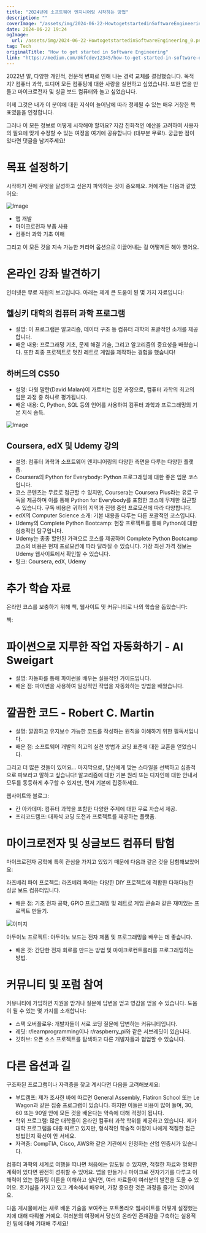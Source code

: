 ```yaml
---
title: "2024년에 소프트웨어 엔지니어링 시작하는 방법"
description: ""
coverImage: "/assets/img/2024-06-22-HowtogetstartedinSoftwareEngineering_0.png"
date: 2024-06-22 19:24
ogImage: 
  url: /assets/img/2024-06-22-HowtogetstartedinSoftwareEngineering_0.png
tag: Tech
originalTitle: "How to get started in Software Engineering"
link: "https://medium.com/@kfcdev12345/how-to-get-started-in-software-engineering-53134573901e"
---
```



2022년 말, 다양한 개인적, 전문적 변화로 인해 나는 경력 교체를 결정했습니다. 목적지? 컴퓨터 과학, 드디어 모든 컴퓨팅에 대한 사랑을 실현하고 싶었습니다. 또한 앱을 만들고 마이크로전자 및 싱글 보드 컴퓨터와 놀고 싶었습니다.

이제 그것은 내가 이 분야에 대한 지식이 늘어남에 따라 정제될 수 있는 매우 거창한 목표였음을 인정합니다.

그러나 이 모든 정보로 어떻게 시작해야 할까요? 지갑 친화적인 예산을 고려하여 사용자의 필요에 맞게 수정할 수 있는 여정을 여기에 공유합니다 (대부분 무료!). 궁금한 점이 있다면 댓글을 남겨주세요!

# 목표 설정하기

<div class="content-ad"></div>

시작하기 전에 무엇을 달성하고 싶은지 파악하는 것이 중요해요. 저에게는 다음과 같았어요:

![Image](/assets/img/2024-06-22-HowtogetstartedinSoftwareEngineering_0.png)

- 앱 개발
- 마이크로전자 부품 사용
- 컴퓨터 과학 기초 이해

그리고 이 모든 것을 지속 가능한 커리어 옵션으로 이끌어내는 걸 어떻게든 해야 했어요.

<div class="content-ad"></div>

# 온라인 강좌 발견하기

인터넷은 무료 자원의 보고입니다. 아래는 제게 큰 도움이 된 몇 가지 자료입니다:

## 헬싱키 대학의 컴퓨터 과학 프로그램

- 설명: 이 프로그램은 알고리즘, 데이터 구조 등 컴퓨터 과학의 포괄적인 소개를 제공합니다.
- 배운 내용: 프로그래밍 기초, 문제 해결 기술, 그리고 알고리즘의 중요성을 배웠습니다. 또한 최종 프로젝트로 멋진 레트로 게임을 제작하는 경험을 했습니다!

<div class="content-ad"></div>

## 하버드의 CS50

- 설명: 다윗 말란(David Malan)이 가르치는 입문 과정으로, 컴퓨터 과학의 최고의 입문 과정 중 하나로 평가됩니다.
- 배운 내용: C, Python, SQL 등의 언어를 사용하여 컴퓨터 과학과 프로그래밍의 기본 지식 습득.

![Image](/assets/img/2024-06-22-HowtogetstartedinSoftwareEngineering_1.png)

## Coursera, edX 및 Udemy 강의

<div class="content-ad"></div>

- 설명: 컴퓨터 과학과 소프트웨어 엔지니어링의 다양한 측면을 다루는 다양한 플랫폼.
- Coursera의 Python for Everybody: Python 프로그래밍에 대한 좋은 입문 코스입니다.
- 코스 콘텐츠는 무료로 접근할 수 있지만, Coursera는 Coursera Plus라는 유료 구독을 제공하며 이를 통해 Python for Everybody를 포함한 코스에 무제한 접근할 수 있습니다. 구독 비용은 귀하의 지역과 진행 중인 프로모션에 따라 다양합니다.
- edX의 Computer Science 소개: 기본 내용을 다루는 다른 포괄적인 코스입니다.
- Udemy의 Complete Python Bootcamp: 현장 프로젝트를 통해 Python에 대한 심층적인 탐구입니다.
- Udemy는 종종 할인된 가격으로 코스를 제공하며 Complete Python Bootcamp 코스의 비용은 현재 프로모션에 따라 달라질 수 있습니다. 가장 최신 가격 정보는 Udemy 웹사이트에서 확인할 수 있습니다.
- 링크: Coursera, edX, Udemy

# 추가 학습 자료

온라인 코스를 보충하기 위해 책, 웹사이트 및 커뮤니티로 나의 학습을 돕았습니다:

책:

<div class="content-ad"></div>

# 파이썬으로 지루한 작업 자동화하기 - Al Sweigart

- 설명: 자동화를 통해 파이썬을 배우는 실용적인 가이드입니다.
- 배운 점: 파이썬을 사용하여 일상적인 작업을 자동화하는 방법을 배웠습니다.

# 깔끔한 코드 - Robert C. Martin

- 설명: 깔끔하고 유지보수 가능한 코드를 작성하는 원칙을 이해하기 위한 필독서입니다.
- 배운 점: 소프트웨어 개발의 최고의 실천 방법과 코딩 표준에 대한 교훈을 얻었습니다.

<div class="content-ad"></div>

그리고 더 많은 것들이 있어요... 마지막으로, 당신에게 맞는 스타일을 선택하고 심층적으로 파보라고 말하고 싶습니다! 알고리즘에 대한 기본 원리 또는 디자인에 대한 안내서 모두를 동등하게 추구할 수 있지만, 먼저 기본에 집중하세요.

웹사이트와 블로그:

- 칸 아카데미: 컴퓨터 과학을 포함한 다양한 주제에 대한 무료 자습서 제공.
- 프리코드캠프: 대화식 코딩 도전과 프로젝트를 제공하는 플랫폼.

# 마이크로전자 및 싱글보드 컴퓨터 탐험

<div class="content-ad"></div>

마이크로전자 공학에 특히 관심을 가지고 있었기 때문에 다음과 같은 것을 탐험해보았어요:

라즈베리 파이 프로젝트: 라즈베리 파이는 다양한 DIY 프로젝트에 적합한 다재다능한 싱글 보드 컴퓨터입니다.

- 배운 점: 기초 전자 공학, GPIO 프로그래밍 및 레트로 게임 콘솔과 같은 재미있는 프로젝트 만들기.

![이미지](/assets/img/2024-06-22-HowtogetstartedinSoftwareEngineering_2.png)

<div class="content-ad"></div>

아두이노 프로젝트: 아두이노 보드는 전자 제품 및 프로그래밍을 배우는 데 좋습니다.

- 배운 것: 간단한 전자 회로를 만드는 방법 및 마이크로컨트롤러를 프로그래밍하는 방법.

# 커뮤니티 및 포럼 참여

커뮤니티에 가입하면 지원을 받거나 질문에 답변을 얻고 영감을 얻을 수 있습니다. 도움이 될 수 있는 몇 가지를 소개합니다:

<div class="content-ad"></div>

- 스택 오버플로우: 개발자들이 서로 코딩 질문에 답변하는 커뮤니티입니다.
- 레딧: r/learnprogramming이나 r/raspberry_pi와 같은 서브레딧이 있습니다.
- 깃허브: 오픈 소스 프로젝트를 탐색하고 다른 개발자들과 협업할 수 있습니다.

# 다른 옵션과 길

구조화된 프로그램이나 자격증을 찾고 계시다면 다음을 고려해보세요:

- 부트캠프: 제가 조사한 바에 따르면 General Assembly, Flatiron School 또는 Le Wagon과 같은 집중 프로그램이 있습니다. 하지만 이들은 비용이 많이 들며, 30, 60 또는 90일 안에 모든 것을 배운다는 약속에 대해 걱정이 됩니다.
- 학위 프로그램: 많은 대학들이 온라인 컴퓨터 과학 학위를 제공하고 있습니다. 제가 대학 프로그램을 대충 따르고 있지만, 형식적인 학술적 여정이 나에게 적절한 접근 방법인지 확신이 안 서네요.
- 자격증: CompTIA, Cisco, AWS와 같은 기관에서 인정하는 산업 인증서가 있습니다.

<div class="content-ad"></div>

컴퓨터 과학의 세계로 여행을 떠나면 처음에는 압도될 수 있지만, 적절한 자료와 명확한 계획이 있다면 완전히 성취할 수 있어요. 앱을 만들거나 마이크로 전자기기를 다루고 이해력이 있는 컴퓨팅 이론을 이해하고 싶다면, 여러 자료들이 여러분의 발전을 도울 수 있어요. 호기심을 가지고 있고 계속해서 배우며, 가장 중요한 것은 과정을 즐기는 것이에요.

다음 게시물에서는 새로 배운 기술을 보여주는 포트폴리오 웹사이트를 어떻게 설정했는지에 대해 다뤄볼 거예요. 여러분의 여정에서 당신의 온라인 존재감을 구축하는 실용적인 팁에 대해 기대해 주세요!